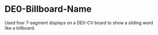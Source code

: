 # DE0-Billboard-Name
Used four 7-segment displays on a DE0-CV board to show a sliding word like a billboard.
